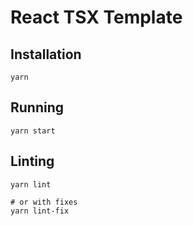 # React TSX Template

## Installation
```shell
yarn
```

## Running
```shell
yarn start
```

## Linting
```shell
yarn lint

# or with fixes
yarn lint-fix
```

